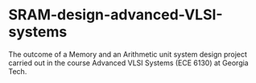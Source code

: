 # SRAM-design-advanced-VLSI-systems

The outcome of a Memory and an Arithmetic unit system design project carried out in the course Advanced VLSI Systems (ECE 6130) at Georgia Tech.

